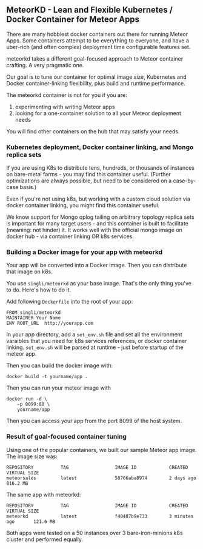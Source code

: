 ## MeteorKD - Lean and Flexible Kubernetes / Docker Container for Meteor Apps

There are many hobbiest docker containers out there for running Meteor Apps. Some containers attempt to be everything to everyone, and have a uber-rich (and often complex) deployment time configurable features set.

meteorkd takes a different goal-focused approach to Meteor container crafting.  A very pragmatic one.

Our goal is to tune our container for optimal image size, Kubernetes and Docker container-linking flexibility, plus build and runtime performance.

The meteorkd container is not for you if you are:

1. experimenting with writing Meteor apps
2. looking for a one-container solution to all your Meteor deployment needs

You will find other containers on the hub that may satisfy your needs.

### Kubernetes deployment, Docker container linking, and Mongo replica sets
If you are using K8s to distribute tens, hundreds, or thousands of instances on bare-metal farms - you may find this container useful.  (Further optimizations are always possible, but need to be considered on a case-by-case basis.)

Even if you're not using k8s, but working with a custom cloud solution via docker container linking, you might find this container useful.

We know support for Mongo oplog tailing on arbitrary topology replica sets is important for many target users - and this container is built to facilitate (meaning: not hinder) it.  It works well with the official mongo image on docker hub - via container linking OR  k8s services.

### Building a Docker image for your app with meteorkd
Your app will be converted into a Docker image. Then you can distribute that image on k8s.  

You use `singli/meteorkd` as your base image. That's the only thing you've to do. Here's how to do it.

Add following `Dockerfile` into the root of your app:

~~~shell
FROM singli/meteorkd
MAINTAINER Your Name
ENV ROOT_URL  http://yourapp.com
~~~

In your app directory, add a `set_env.sh` file and set all the environment varaibles that you need for k8s services references, or docker container linking.   `set_env.sh` will be parsed at runtime - just before startup of the meteor app.

Then you can build the docker image with:

~~~shell
docker build -t yourname/app .
~~~

Then you can run your meteor image with

~~~shell
docker run -d \
    -p 8099:80 \
    yourname/app 
~~~

Then you can access your app from the port 8099 of the host system.

### Result of goal-focused container tuning
Using one of the popular containers, we built our sample Meteor app image. The image size was:
~~~shell
REPOSITORY          TAG                 IMAGE ID            CREATED             VIRTUAL SIZE
meteorsales         latest              58766aba8974        2 days ago          816.2 MB
~~~
The same app with meteorkd:
~~~shell
REPOSITORY          TAG                 IMAGE ID            CREATED             VIRTUAL SIZE
meteorkd            latest              f40487b9e733        3 minutes ago       121.6 MB
~~~

Both apps were tested on a 50 instances over 3 bare-iron-minions k8s cluster and performed equally.
